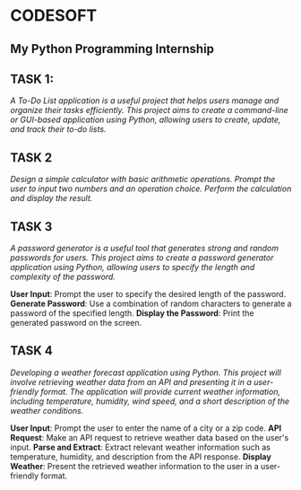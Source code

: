 # **CODESOFT**
## **My Python Programming Internship**


## TASK 1:
*A To-Do List application is a useful project that helps users manage and organize their tasks efficiently. This project aims to create a command-line or GUI-based application using Python, allowing users to create, update, and track their to-do lists.*


## TASK 2
*Design a simple calculator with basic arithmetic operations. Prompt the user to input two numbers and an operation choice. Perform the calculation and display the result.*


## TASK 3
*A password generator is a useful tool that generates strong and random passwords for users. This project aims to create a password generator application using Python, allowing users to specify the length and complexity of the password.*

**User Input**: Prompt the user to specify the desired length of the password.
**Generate Password**: Use a combination of random characters to generate a password of the specified length.
**Display the Password**: Print the generated password on the screen.


## TASK 4
*Developing a weather forecast application using Python. This project will involve retrieving weather data from an API and presenting it in a user-friendly format. The application will provide current weather information, including temperature, humidity, wind speed, and a short description of the weather conditions.*

**User Input**: Prompt the user to enter the name of a city or a zip code.
**API Request**: Make an API request to retrieve weather data based on the user's input.
**Parse and Extract**: Extract relevant weather information such as temperature, humidity, and description from the API response.
**Display Weather**: Present the retrieved weather information to the user in a user-friendly format.
